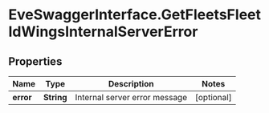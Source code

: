# EveSwaggerInterface.GetFleetsFleetIdWingsInternalServerError

## Properties
Name | Type | Description | Notes
------------ | ------------- | ------------- | -------------
**error** | **String** | Internal server error message | [optional] 


